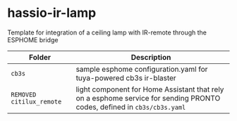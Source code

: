 # hassio-ir-lamp
Template for integration of a ceiling lamp with IR-remote through the ESPHOME bridge

|Folder|Description|
|--|--|
|`cb3s`|sample esphome configuration.yaml for tuya-powered cb3s ir-blaster|
|`REMOVED citilux_remote`|light component for Home Assistant that rely on a esphome service for sending PRONTO codes, defined in `cb3s/cb3s.yaml`|

